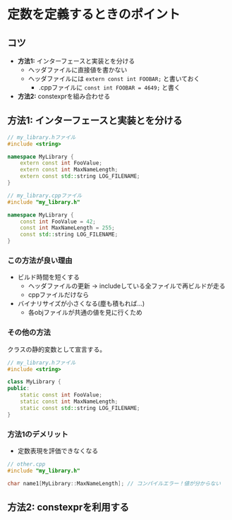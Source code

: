 # 定数を定義するときのポイント

## コツ

* **方法1:** インターフェースと実装とを分ける
    * ヘッダファイルに直接値を書かない
    * ヘッダファイルには `extern const int FOOBAR;` と書いておく
        * .cppファイルに `const int FOOBAR = 4649;` と書く
* **方法2:** constexprを組み合わせる

## 方法1: インターフェースと実装とを分ける
```cpp
// my_library.hファイル
#include <string>

namespace MyLibrary {
    extern const int FooValue;
    extern const int MaxNameLength;
    extern const std::string LOG_FILENAME;
}

// my_library.cppファイル
#include "my_library.h"

namespace MyLibrary {
    const int FooValue = 42;
    const int MaxNameLength = 255;
    const std::string LOG_FILENAME;
}
```

### この方法が良い理由

* ビルド時間を短くする
    * ヘッダファイルの更新 → includeしている全ファイルで再ビルドが走る
    * cppファイルだけなら
* バイナリサイズが小さくなる(塵も積もれば…)
    * 各objファイルが共通の値を見に行くため

### その他の方法

クラスの静的変数として宣言する。

```cpp
// my_library.hファイル
#include <string>

class MyLibrary {
public:
    static const int FooValue;
    static const int MaxNameLength;
    static const std::string LOG_FILENAME;
}
```

### 方法1のデメリット

* 定数表現を評価できなくなる

```cpp
// other.cpp
#include "my_library.h"

char name1[MyLibrary::MaxNameLength]; // コンパイルエラー！値が分からない
```

## 方法2: constexprを利用する

